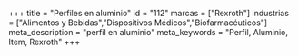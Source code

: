 +++
title = "Perfiles en aluminio"
id = "112"
marcas = ["Rexroth"]
industrias = ["Alimentos y Bebidas","Dispositivos Médicos","Biofarmacéuticos"]
meta_description = "perfil en aluminio"
meta_keywords = "Perfil, Aluminio, Item, Rexroth"
+++
